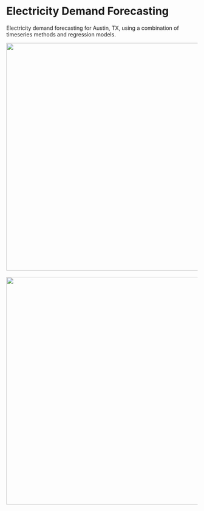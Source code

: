 # Electricity Demand Forecasting
Electricity demand forecasting for Austin, TX, using a combination of timeseries methods and regression models.

<p align="center">
  <img width="600" src="https://i.imgur.com/oqzdIha.png">
  <br><br>
  <img width="600" src="https://i.imgur.com/FwWCCYC.png">
</p>

